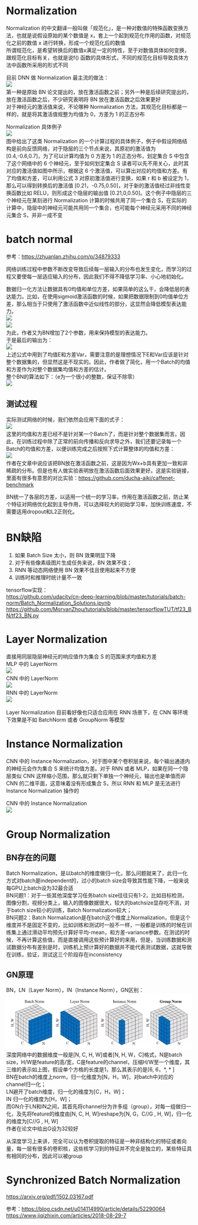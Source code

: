 # Normalization
Normalization 的中文翻译一般叫做「规范化」，是一种对数值的特殊函数变换方法，也就是说假设原始的某个数值是 x，套上一个起到规范化作用的函数，对规范化之前的数值 x 进行转换，形成一个规范化后的数值  
所谓规范化，是希望转换后的数值x满足一定的特性，至于对数值具体如何变换，跟规范化目标有关，也就是说f() 函数的具体形式，不同的规范化目标导致具体方法中函数所采用的形式不同  

目前 DNN 做 Normalization 最主流的做法：  
![](https://i.imgur.com/4FcOdbN.png)  
第一种是原始 BN 论文提出的，放在激活函数之前；另外一种是后续研究提出的，放在激活函数之后，不少研究表明将 BN 放在激活函数之后效果更好  
对于神经元的激活值来说，不论哪种 Normalization 方法，其规范化目标都是一样的，就是将其激活值规整为均值为 0，方差为 1 的正态分布  

Normalization 具体例子  
![](https://i.imgur.com/4i1YikP.png)  
图中给出了这类 Normalization 的一个计算过程的具体例子，例子中假设网络结构是前向反馈网络，对于隐层的三个节点来说，其原初的激活值为 [0.4,-0.6,0.7]，为了可以计算均值为 0 方差为 1 的正态分布，划定集合 S 中包含了这个网络中的 6 个神经元，至于如何划定集合 S 读者可以先不用关心，此时其对应的激活值如图中所示，根据这 6 个激活值，可以算出对应的均值和方差。有了均值和方差，可以利用公式 3 对原初激活值进行变换，如果 r 和 b 被设定为 1，那么可以得到转换后的激活值 [0.21，-0.75,0.50]，对于新的激活值经过非线性变换函数比如 RELU，则形成这个隐层的输出值 [0.21,0,0.50]。这个例子中隐层的三个神经元在某刻进行 Normalization 计算的时候共用了同一个集合 S，在实际的计算中，隐层中的神经元可能共用同一个集合，也可能每个神经元采用不同的神经元集合 S，并非一成不变  

# batch normal

参考：https://zhuanlan.zhihu.com/p/34879333

网络训练过程中参数不断改变导致后续每一层输入的分布也发生变化，而学习的过程又要使每一层适应输入的分布，因此我们不得不降低学习率、小心地初始化。  

数据归一化方法让数据具有0均值和单位方差，如果简单的这么干，会降低层的表达能力。比如，在使用sigmoid激活函数的时候，如果把数据限制到0均值单位方差，那么相当于只使用了激活函数中近似线性的部分，这显然会降低模型表达能力。  
![](https://i.imgur.com/T8XgLbs.png)  
![](https://i.imgur.com/kcN5jtT.png)  
为此，作者又为BN增加了2个参数，用来保持模型的表达能力。   
于是最后的输出为：   
![](https://i.imgur.com/QPnhQYv.png)  
上述公式中用到了均值E和方差Var，需要注意的是理想情况下E和Var应该是针对整个数据集的，但显然这是不现实的。因此，作者做了简化，用一个Batch的均值和方差作为对整个数据集均值和方差的估计。   
整个BN的算法如下：（e为一个很小的整数，保证不除零）   
![](https://i.imgur.com/Tgtv7WH.png)  

## 测试过程
实际测试网络的时候，我们依然会应用下面的式子：  
![](https://i.imgur.com/nL9N4vT.png)  
这里的均值和方差已经不是针对某一个Batch了，而是针对整个数据集而言。因此，在训练过程中除了正常的前向传播和反向求导之外，我们还要记录每一个Batch的均值和方差，以便训练完成之后按照下式计算整体的均值和方差：  
![](https://i.imgur.com/mWqJlMI.png)   
作者在文章中说应该把BN放在激活函数之前，这是因为Wx+b具有更加一致和非稀疏的分布。但是也有人做实验表明放在激活函数后面效果更好。这是实验链接，里面有很多有意思的对比实验：https://github.com/ducha-aiki/caffenet-benchmark  

BN统一了各层的方差，以适用一个统一的学习率，作用在激活函数之前，防止某个特征对网络优化起到主导作用，可以选择较大的初始学习率，加快训练速度，不需要适用dropout和L2正则化。  

# BN缺陷
1. 如果 Batch Size 太小，则 BN 效果明显下降  
2. 对于有些像素级图片生成任务来说，BN 效果不佳；  
3. RNN 等动态网络使用 BN 效果不佳且使用起来不方便  
4. 训练时和推理时统计量不一致

tensorflow实现：   
https://github.com/udacity/cn-deep-learning/blob/master/tutorials/batch-norm/Batch_Normalization_Solutions.ipynb   
https://github.com/MorvanZhou/tutorials/blob/master/tensorflowTUT/tf23_BN/tf23_BN.py   

# Layer Normalization
直接用同层隐层神经元的响应值作为集合 S 的范围来求均值和方差  
MLP 中的 LayerNorm  
![](https://i.imgur.com/BcHh3SD.png)  
CNN 中的 LayerNorm  
![](https://i.imgur.com/9zxbNga.png)   
RNN 中的 LayerNorm  
![](https://i.imgur.com/KmpSFUs.png)  

Layer Normalization 目前看好像也只适合应用在 RNN 场景下，在 CNN 等环境下效果是不如 BatchNorm 或者 GroupNorm 等模型

# Instance Normalization
CNN 中的 Instance Normalization，对于图中某个卷积层来说，每个输出通道内的神经元会作为集合 S 来统计均值方差。对于 RNN 或者 MLP，如果在同一个隐层类似 CNN 这样缩小范围，那么就只剩下单独一个神经元，输出也是单值而非 CNN 的二维平面，这意味着没有形成集合 S，所以 RNN 和 MLP 是无法进行 Instance Normalization 操作的  

CNN 中的 Instance Normalization  
![](https://i.imgur.com/ozlE9AV.png)  


# Group Normalization
## BN存在的问题
Batch Normalization，是以batch的维度做归一化，那么问题就来了，此归一化方式对batch是independent的，过小的batch size会导致其性能下降，一般来说每GPU上batch设为32最合适  
BN问题1：对于一些其他深度学习任务batch size往往只有1-2，比如目标检测，图像分割，视频分类上，输入的图像数据很大，较大的batchsize显存吃不消，对于batch size较小的训练，Batch Normalization较大；  
BN问题2：Batch Normalization是在batch这个维度上Normalization，但是这个维度并不是固定不变的，比如训练和测试时一般不一样，一般都是训练的时候在训练集上通过滑动平均预先计算好平均-mean，和方差-variance参数。在测试的时候，不再计算这些值，而是直接调用这些预计算好的来用，但是，当训练数据和测试数据分布有差别是时，训练机上预计算好的数据并不能代表测试数据，这就导致在训练，验证，测试这三个阶段存在inconsistency  

## GN原理
BN，LN（Layer Norm），IN（Instance Norm），GN区别：  
![](image/GroupNormalization.png)  
深度网络中的数据维度一般是[N, C, H, W]或者[N, H, W，C]格式，N是batch size，H/W是feature的高/宽，C是feature的channel，压缩H/W至一个维度，其三维的表示如上图，假设单个方格的长度是1，那么其表示的是[6, 6，*, * ]  
BN在batch的维度上norm，归一化维度为[N，H，W]，对batch中对应的channel归一化；  
LN避开了batch维度，归一化的维度为[C，H，W]；  
IN 归一化的维度为[H，W]；  
而GN介于LN和IN之间，其首先将channel分为许多组（group），对每一组做归一化，及先将feature的维度由[N, C, H, W]reshape为[N, G，C//G , H, W]，归一化的维度为[C//G , H, W]  
作者在论文中给出G设为32较好  

从深度学习上来讲，完全可以认为卷积提取的特征是一种非结构化的特征或者向量，每一层有很多的卷积核，这些核学习到的特征并不完全是独立的，某些特征具有相同的分布，因此可以被group

# Synchronized Batch Normalization



https://arxiv.org/pdf/1502.03167.pdf

参考：https://blog.csdn.net/u014114990/article/details/52290064  
https://www.jiqizhixin.com/articles/2018-08-29-7